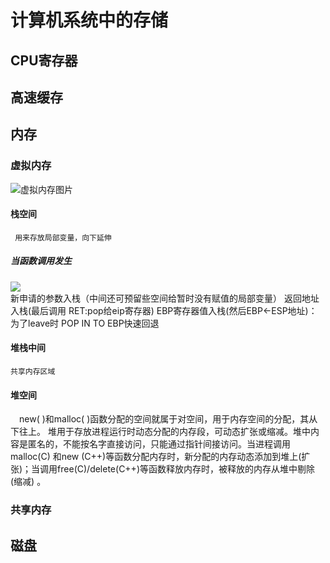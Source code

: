 计算机系统中的存储
==============


## CPU寄存器<br>

## 高速缓存<br>

## 内存<br>

### 虚拟内存<br>
![虚拟内存图片](https://img-blog.csdnimg.cn/2019031221492982.jpg?x-oss-process=image/watermark,type_ZmFuZ3poZW5naGVpdGk,shadow_10,text_aHR0cHM6Ly9ibG9nLmNzZG4ubmV0L3FxXzMzODgzMDg1,size_16,color_FFFFFF,t_70)

#### 栈空间<br>
     用来存放局部变量，向下延伸
##### 当函数调用发生<br>
![](https://pic4.zhimg.com/80/v2-61ee1744b4071fb7e1c3d86335153236_720w.jpg?source=1940ef5c)<br>
          新申请的参数入栈（中间还可预留些空间给暂时没有赋值的局部变量）
          返回地址入栈(最后调用 RET:pop给eip寄存器)
          EBP寄存器值入栈(然后EBP<-ESP地址)：为了leave时 POP IN TO EBP快速回退
          
     

#### 堆栈中间<br>
    共享内存区域
#### 堆空间<br>
&emsp;new( )和malloc( )函数分配的空间就属于对空间，用于内存空间的分配，其从下往上。  堆用于存放进程运行时动态分配的内存段，可动态扩张或缩减。堆中内容是匿名的，不能按名字直接访问，只能通过指针间接访问。当进程调用malloc(C) 和new (C++)等函数分配内存时，新分配的内存动态添加到堆上(扩张)；当调用free(C)/delete(C++)等函数释放内存时，被释放的内存从堆中剔除(缩减) 。

### 共享内存<br>



## 磁盘<br>



